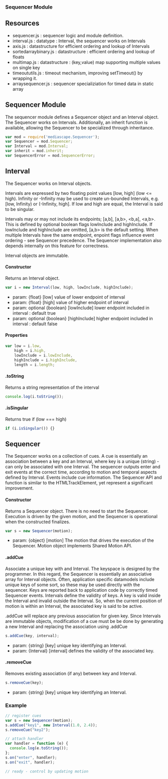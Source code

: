 <!--
  Copyright 2015 Norut Northern Research Institute
  Author : Ingar Mæhlum Arntzen

  This file is part of the Sequencer module.

  The Sequencer is free software: you can redistribute it and/or modify
  it under the terms of the GNU Lesser General Public License as published by
  the Free Software Foundation, either version 3 of the License, or
  (at your option) any later version.

  The Sequencer is distributed in the hope that it will be useful,
  but WITHOUT ANY WARRANTY; without even the implied warranty of
  MERCHANTABILITY or FITNESS FOR A PARTICULAR PURPOSE.  See the
  GNU Lesser General Public License for more details.

  You should have received a copy of the GNU Lesser General Public License
  along with the Sequencer.  If not, see <http://www.gnu.org/licenses/>.
-->

### Sequencer Module

## Resources
- sequencer.js : sequencer logic and module definition. 
- interval.js : datatype : Interval, the sequencer works on Intervals
- axis.js : datastructure for efficient ordering and lookup of Intervals
- sortedarraybinary.js : datastructure : efficient ordering and lookup of floats
- multimap.js : datastructure : (key,value) map supporting multiple values on single key
- timeoututils.js : timeout mechanism, improving setTimeout() by wrapping it.
- arraysequencer.js : sequencer specializiation for timed data in static array

## Sequencer Module
The sequencer module defines a Sequencer object and an Interval object. The Sequencer works on Intervals. Additionally, an inherit function is available, allowing the Sequencer to be specialized through inheritance.

```js
var mod = require('mediascape.Sequencer');
var Sequencer = mod.Sequencer;
var Interval = mod.Interval;
var inherit = mod.inherit;
var SequencerError = mod.SequencerError;
```

## Interval
The Sequencer works on Interval objects.

Intervals are expressed by two floating point values [low, high] (low <= high). Infinity or -Infinity may be used to create un-bounded Intervals, e.g. [low, Infinity) or (-Infinity, high]. If low and high are equal, the Interval is said to be singular.

Intervals may or may not include its endpoints; [a,b], [a,b>, <b,a], <a,b>. This is defined by optional boolean flags lowInclude and highInclude. If lowInclude and highInclude are omitted, [a,b> is the default setting. When multiple Intervals have the same endpoint, enpoint flags influence event ordering - see Sequencer precedence. The Sequencer implementation also depends internally on this feature for correctness.

Interval objects are immutable.

#### Constructor
Returns an Interval object.
```js
var i = new Interval(low, high, lowInclude, highInclude);
```
- param: {float} [low] value of lower endpoint of interval 
- param: {float} [high] value of higher endpoint of interval
- param: optional {boolean} [lowInclude] lower endpoint included in interval : default true
- param: optional {boolean} [highInclude] higher endpoint included in interval : default false

#### Properties
```js
var low = i.low,
    high = i.high,
    lowInclude = i.lowInclude,
    highInclude = i.highInclude,
    length = i.length;
```

#### .toString
Returns a string representation of the interval
```js
console.log(i.toString());
```
#### .isSingular
Returns true if (low === high) 
```js
if (i.isSingular()) {}
```


## Sequencer

The Sequencer works on a collection of cues. A cue is essentially an association between a key and an Interval, where key is a unique (string) - can only be associated with one Interval. The sequencer outputs enter and exit events at the correct time, according to motion and temporal aspects defined by Interval. Events include cue information. The Sequencer API and function is similar to the HTMLTrackElement, yet represent a significant improvement.


#### Constructor
Returns a Sequencer object. There is no need to start the Sequencer. Execution is driven by the given motion, and the Sequencer is operational when the constructed finalizes. 
```js
var s = new Sequencer(motion);
```
- param: {object} [motion] The motion that drives the execution of the Sequencer. Motion object implements Shared Motion API. 

#### .addCue
Associate a unique key with and Interval. The keyspace is designed by the programmer. In this regard, the Sequencer is essentially an associative array for Interval objects. Often, application specific datamodels include unique keys of some sort, so these may be used directly with the sequencer. Keys are reported back to application code by correctly timed Sequencer events. Intervals define the validity of keys. A key is valid inside the Interval and invalid outside the Interval. So, when the current position of motion is within an Interval, the associated key is said to be active.

.addCue will replace any previous association for given key. Since Intervals are immutable objects, modification of a cue must be be done by generating a new Interval and replacing the association using .addCue    

```js
s.addCue(key, interval);
```
- param: {string} [key] unique key identifying an Interval.  
- param: {Interval} [interval] defines the validity of the associated key. 


#### .removeCue
Removes existing association (if any) between key and Interval.
```js
s.removeCue(key);
```
- param: {string} [key] unique key identifying an Interval.  


### Example
```js
// register cues
var s = new Sequencer(motion);
s.addCue("key1", new Interval(1.0, 2.4));
s.removeCue("key2");

// attach handler
var handler = function (e) {
  console.log(e.toString());
}; 
s.on("enter", handler);
s.on("exit", handler);

// ready - control by updating motion
```


